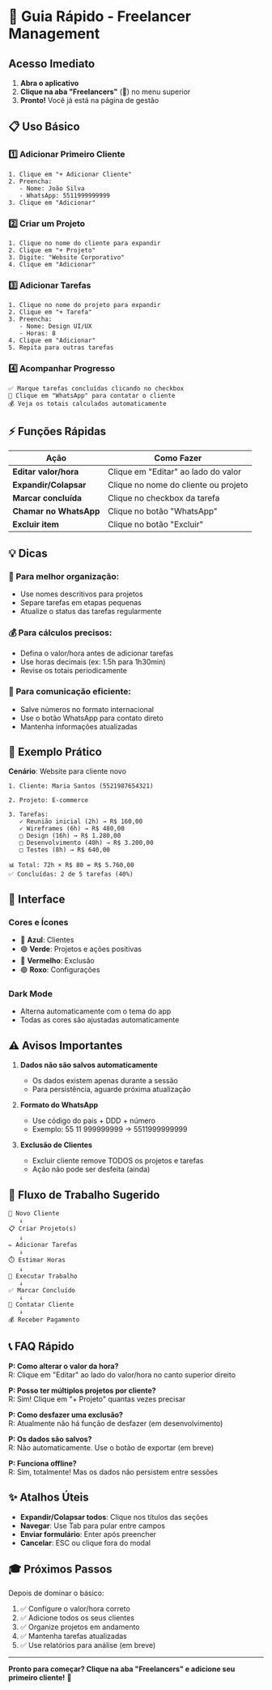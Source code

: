 # 🚀 Guia Rápido - Freelancer Management

## Acesso Imediato

1. **Abra o aplicativo**
2. **Clique na aba "Freelancers"** (💼) no menu superior
3. **Pronto!** Você já está na página de gestão

## 📋 Uso Básico

### 1️⃣ Adicionar Primeiro Cliente

```
1. Clique em "+ Adicionar Cliente"
2. Preencha:
   - Nome: João Silva
   - WhatsApp: 5511999999999
3. Clique em "Adicionar"
```

### 2️⃣ Criar um Projeto

```
1. Clique no nome do cliente para expandir
2. Clique em "+ Projeto"
3. Digite: "Website Corporativo"
4. Clique em "Adicionar"
```

### 3️⃣ Adicionar Tarefas

```
1. Clique no nome do projeto para expandir
2. Clique em "+ Tarefa"
3. Preencha:
   - Nome: Design UI/UX
   - Horas: 8
4. Clique em "Adicionar"
5. Repita para outras tarefas
```

### 4️⃣ Acompanhar Progresso

```
✅ Marque tarefas concluídas clicando no checkbox
📱 Clique em "WhatsApp" para contatar o cliente
💰 Veja os totais calculados automaticamente
```

## ⚡ Funções Rápidas

| Ação | Como Fazer |
|------|-----------|
| **Editar valor/hora** | Clique em "Editar" ao lado do valor |
| **Expandir/Colapsar** | Clique no nome do cliente ou projeto |
| **Marcar concluída** | Clique no checkbox da tarefa |
| **Chamar no WhatsApp** | Clique no botão "WhatsApp" |
| **Excluir item** | Clique no botão "Excluir" |

## 💡 Dicas

### 🎯 Para melhor organização:
- Use nomes descritivos para projetos
- Separe tarefas em etapas pequenas
- Atualize o status das tarefas regularmente

### 💰 Para cálculos precisos:
- Defina o valor/hora antes de adicionar tarefas
- Use horas decimais (ex: 1.5h para 1h30min)
- Revise os totais periodicamente

### 📱 Para comunicação eficiente:
- Salve números no formato internacional
- Use o botão WhatsApp para contato direto
- Mantenha informações atualizadas

## 🌟 Exemplo Prático

**Cenário**: Website para cliente novo

```
1. Cliente: Maria Santos (5521987654321)
   
2. Projeto: E-commerce
   
3. Tarefas:
   ✓ Reunião inicial (2h) → R$ 160,00
   ✓ Wireframes (6h) → R$ 480,00
   □ Design (16h) → R$ 1.280,00
   □ Desenvolvimento (40h) → R$ 3.200,00
   □ Testes (8h) → R$ 640,00
   
📊 Total: 72h × R$ 80 = R$ 5.760,00
✅ Concluídas: 2 de 5 tarefas (40%)
```

## 🎨 Interface

### Cores e Ícones
- 🔵 **Azul**: Clientes
- 🟢 **Verde**: Projetos e ações positivas
- 🔴 **Vermelho**: Exclusão
- 🟣 **Roxo**: Configurações

### Dark Mode
- Alterna automaticamente com o tema do app
- Todas as cores são ajustadas automaticamente

## ⚠️ Avisos Importantes

1. **Dados não são salvos automaticamente**
   - Os dados existem apenas durante a sessão
   - Para persistência, aguarde próxima atualização

2. **Formato do WhatsApp**
   - Use código do país + DDD + número
   - Exemplo: 55 11 999999999 → 5511999999999

3. **Exclusão de Clientes**
   - Excluir cliente remove TODOS os projetos e tarefas
   - Ação não pode ser desfeita (ainda)

## 🔄 Fluxo de Trabalho Sugerido

```
📝 Novo Cliente
   ↓
📋 Criar Projeto(s)
   ↓
✏️ Adicionar Tarefas
   ↓
⏱️ Estimar Horas
   ↓
🎯 Executar Trabalho
   ↓
✅ Marcar Concluído
   ↓
📱 Contatar Cliente
   ↓
💰 Receber Pagamento
```

## 📞 FAQ Rápido

**P: Como alterar o valor da hora?**  
R: Clique em "Editar" ao lado do valor/hora no canto superior direito

**P: Posso ter múltiplos projetos por cliente?**  
R: Sim! Clique em "+ Projeto" quantas vezes precisar

**P: Como desfazer uma exclusão?**  
R: Atualmente não há função de desfazer (em desenvolvimento)

**P: Os dados são salvos?**  
R: Não automaticamente. Use o botão de exportar (em breve)

**P: Funciona offline?**  
R: Sim, totalmente! Mas os dados não persistem entre sessões

## ✨ Atalhos Úteis

- **Expandir/Colapsar todos**: Clique nos títulos das seções
- **Navegar**: Use Tab para pular entre campos
- **Enviar formulário**: Enter após preencher
- **Cancelar**: ESC ou clique fora do modal

## 🎓 Próximos Passos

Depois de dominar o básico:

1. ✅ Configure o valor/hora correto
2. ✅ Adicione todos os seus clientes
3. ✅ Organize projetos em andamento
4. ✅ Mantenha tarefas atualizadas
5. ✅ Use relatórios para análise (em breve)

---

**Pronto para começar? Clique na aba "Freelancers" e adicione seu primeiro cliente!** 🚀